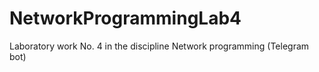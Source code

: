# NetworkProgrammingLab4
Laboratory work No. 4 in the discipline Network programming (Telegram bot)
